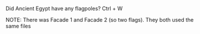 Did Ancient Egypt have any flagpoles? Ctrl + W

NOTE: There was Facade 1 and Facade 2 (so two flags). They both used the same files
